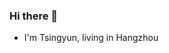 ### Hi there 👋

- I'm Tsingyun, living in Hangzhou

<!--
![8F7650DA-F9CC-4AAC-92DF-D4AD569C7ED7_1_105_c](https://user-images.githubusercontent.com/56377217/187681840-7db15c7c-9829-473e-a550-1d1972983d13.jpeg)

**imtsingyun/imtsingyun** is a ✨ _special_ ✨ repository because its `README.md` (this file) appears on your GitHub profile.

Here are some ideas to get you started:


- 🔭 I’m currently working on ...
- 🌱 I’m currently learning ...
- 👯 I’m looking to collaborate on ...
- 🤔 I’m looking for help with ...
- 💬 Ask me about ...
- 📫 How to reach me: ...
- 😄 Pronouns: ...
- ⚡ Fun fact: ...
-->
